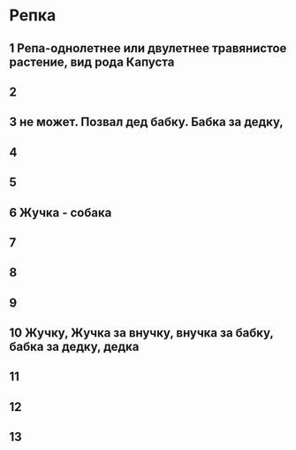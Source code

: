 # Репка
## 1 Репа-однолетнее или двулетнее травянистое растение, вид рода Капуста
## 2
## 3 не может. Позвал дед бабку. Бабка за дедку, 
## 4
## 5
## 6 Жучка - собака
## 7
## 8
## 9
## 10 Жучку, Жучка за внучку, внучка за бабку, бабка за дедку, дедка
## 11
## 12
## 13
